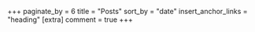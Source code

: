 +++
paginate_by = 6
title = "Posts"
sort_by = "date"
insert_anchor_links = "heading"
[extra]
comment = true
+++

